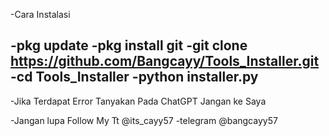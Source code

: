 -Cara Instalasi

-pkg update
-pkg install git
-git clone https://github.com/Bangcayy/Tools_Installer.git
-cd Tools_Installer
-python installer.py
-

-Jika Terdapat Error Tanyakan Pada ChatGPT Jangan ke Saya

-Jangan lupa Follow My Tt @its_cayy57
-telegram @bangcayy57
